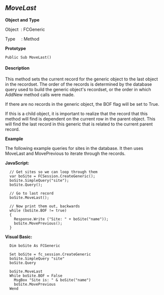 _MoveLast_
----------

**Object and Type**

Object  : FCGeneric

Type     : Method

**Prototype**

```
Public Sub MoveLast()
```

#### Description

This method sets the current record for the generic object to the last object in the recordset. The order of the records is determined by the database query used to build the generic object's recordset, or the order in which AddNew method calls were made.

If there are no records in the generic object, the BOF flag will be set to True.

If this is a child object, it is important to realize that the record that this method will find is dependent on the current row in the parent object. This will find the last record in this generic that is related to the current parent record.

**Example**

The following example queries for sites in the database. It then uses MoveLast and MovePrevious to iterate through the records.

**JavaScript:**
```
  // Get sites so we can loop through them
  var boSite = FCSession.CreateGeneric();
  boSite.SimpleQuery("site");
  boSite.Query();

  // Go to last record
  boSite.MoveLast();

  // Now print them out, backwards
  while (boSite.BOF != true)
  {
    Response.Write ("Site: " + boSite("name"));  
    boSite.MovePrevious();
  }
```

**Visual Basic:**
```
  Dim boSite As FCGeneric

  Set boSite = fc_session.CreateGeneric
  boSite.SimpleQuery "site"
  boSite.Query

  boSite.MoveLast
  While boSite.BOF = False
    MsgBox "Site is: " & boSite("name")
    boSite.MovePrevious
  Wend
```